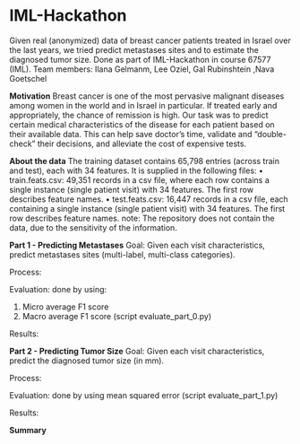 # IML-Hackathon
Given real (anonymized) data of breast cancer patients treated in Israel over the last years, we tried predict metastases sites and to estimate the diagnosed tumor size. Done as part of IML-Hackathon in course 67577 (IML).
Team members: Ilana Gelmanm, Lee Oziel, Gal Rubinshtein ,Nava Goetschel

**Motivation**
Breast cancer is one of the most pervasive malignant diseases among women in the world and in
Israel in particular. If treated early and appropriately, the chance of remission is high. Our task was to predict certain medical characteristics of the disease for each patient based on their
available data. This can help save doctor’s time, validate and “double-check” their decisions, and
alleviate the cost of expensive tests.

**About the data**
The training dataset contains 65,798 entries (across train and test), each with 34 features.
It is supplied in the following files:
• train.feats.csv: 49,351 records in a csv file, where each row contains a single instance (single
patient visit) with 34 features. The first row describes feature names.
• test.feats.csv: 16,447 records in a csv file, each containing a single instance (single patient
visit) with 34 features. The first row describes feature names.
note: The repository does not contain the data, due to the sensitivity of the information.

**Part 1 - Predicting Metastases**
Goal: Given each visit characteristics, predict metastases sites (multi-label, multi-class categories).

Process:

Evaluation:
done by using:
1. Micro average F1 score
2. Macro average F1 score
(script evaluate_part_0.py)

Results:

**Part 2 - Predicting Tumor Size**
Goal: Given each visit characteristics, predict the diagnosed tumor size (in mm).

Process:

Evaluation:
done by using mean squared error
(script evaluate_part_1.py)

Results:

**Summary**
